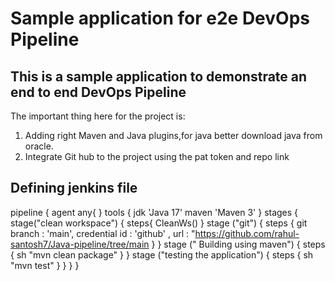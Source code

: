 # Sample application for e2e DevOps Pipeline
## This is a sample application to demonstrate an end to end DevOps Pipeline


The important thing here for the project is: 
  1) Adding right Maven and Java plugins,for java better download java from oracle.
  2) Integrate Git hub to the project using the pat token and repo link


Defining jenkins file
---------------------

pipeline
{
agent any{
}
tools
{
jdk 'Java 17'
maven 'Maven 3'
}
stages
{
  stage("clean workspace")
    {
    steps{
        CleanWs()
         }
   stage ("git")
      {
       steps {
           git branch : 'main', credential id : 'github' , url : "https://github.com/rahul-santosh7/Java-pipeline/tree/main
           }
        }
   stage (" Building using maven")
        {
          steps {
              sh "mvn clean package"
                }
         }
  stage ("testing the application")
         {
           steps {
              sh "mvn test"
              }
          }
}
}
